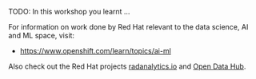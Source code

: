 TODO: In this workshop you learnt ...

For information on work done by Red Hat relevant to the data science, AI and ML space, visit:

* https://www.openshift.com/learn/topics/ai-ml

Also check out the Red Hat projects [radanalytics.io](https://radanalytics.io/) and [Open Data Hub](https://opendatahub.io/).
